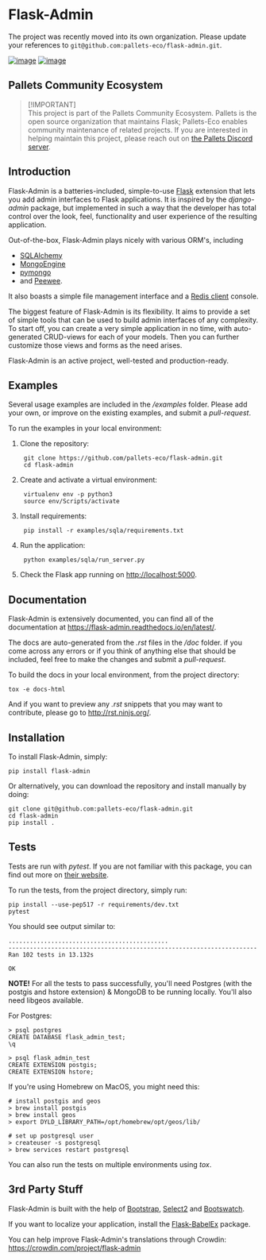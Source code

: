 # Flask-Admin

The project was recently moved into its own organization. Please update
your references to `git@github.com:pallets-eco/flask-admin.git`.

[![image](https://d322cqt584bo4o.cloudfront.net/flask-admin/localized.svg)](https://crowdin.com/project/flask-admin) [![image](https://github.com/pallets-eco/flask-admin/actions/workflows/test.yaml/badge.svg)](https://github.com/pallets-eco/flask-admin/actions/workflows/test.yaml)

## Pallets Community Ecosystem

> [!IMPORTANT]\
> This project is part of the Pallets Community Ecosystem. Pallets is the open
> source organization that maintains Flask; Pallets-Eco enables community
> maintenance of related projects. If you are interested in helping maintain
> this project, please reach out on [the Pallets Discord server][discord].

[discord]: https://discord.gg/pallets

## Introduction

Flask-Admin is a batteries-included, simple-to-use
[Flask](http://flask.pocoo.org/) extension that lets you add admin
interfaces to Flask applications. It is inspired by the *django-admin*
package, but implemented in such a way that the developer has total
control over the look, feel, functionality and user experience of the resulting
application.

Out-of-the-box, Flask-Admin plays nicely with various ORM\'s, including

-   [SQLAlchemy](http://www.sqlalchemy.org/)
-   [MongoEngine](http://mongoengine.org/)
-   [pymongo](http://api.mongodb.org/python/current/)
-   and [Peewee](https://github.com/coleifer/peewee).

It also boasts a simple file management interface and a [Redis
client](http://redis.io/) console.

The biggest feature of Flask-Admin is its flexibility. It aims to provide a
set of simple tools that can be used to build admin interfaces of
any complexity. To start off, you can create a very simple
application in no time, with auto-generated CRUD-views for each of your
models. Then you can further customize those views and forms as
the need arises.

Flask-Admin is an active project, well-tested and production-ready.

## Examples

Several usage examples are included in the */examples* folder. Please
add your own, or improve on the existing examples, and submit a
*pull-request*.

To run the examples in your local environment:
1. Clone the repository:

        git clone https://github.com/pallets-eco/flask-admin.git
        cd flask-admin

2. Create and activate a virtual environment:
        
        virtualenv env -p python3
        source env/Scripts/activate

3. Install requirements:

        pip install -r examples/sqla/requirements.txt

4. Run the application:

        python examples/sqla/run_server.py

5. Check the Flask app running on <http://localhost:5000>.

## Documentation

Flask-Admin is extensively documented, you can find all of the
documentation at <https://flask-admin.readthedocs.io/en/latest/>.

The docs are auto-generated from the *.rst* files in the */doc* folder.
if you come across any errors or if you think of anything else that
should be included, feel free to make the changes and submit a *pull-request*.

To build the docs in your local environment, from the project directory:

    tox -e docs-html

And if you want to preview any *.rst* snippets that you may want to
contribute, please go to <http://rst.ninjs.org/>.

## Installation

To install Flask-Admin, simply:

    pip install flask-admin

Or alternatively, you can download the repository and install manually
by doing:

    git clone git@github.com:pallets-eco/flask-admin.git
    cd flask-admin
    pip install .

## Tests

Tests are run with *pytest*. If you are not familiar with this package, you can find out more on [their website](https://pytest.org/).

To run the tests, from the project directory, simply run:

    pip install --use-pep517 -r requirements/dev.txt
    pytest

You should see output similar to:

    .............................................
    ----------------------------------------------------------------------
    Ran 102 tests in 13.132s

    OK

**NOTE!** For all the tests to pass successfully, you\'ll need Postgres (with
the postgis and hstore extension) & MongoDB to be running locally. You'll
also need libgeos available.

For Postgres:

    > psql postgres
    CREATE DATABASE flask_admin_test;
    \q

    > psql flask_admin_test
    CREATE EXTENSION postgis;
    CREATE EXTENSION hstore;

If you\'re using Homebrew on MacOS, you might need this:

    # install postgis and geos
    > brew install postgis
    > brew install geos
    > export DYLD_LIBRARY_PATH=/opt/homebrew/opt/geos/lib/

    # set up postgresql user
    > createuser -s postgresql
    > brew services restart postgresql

You can also run the tests on multiple environments using *tox*.

## 3rd Party Stuff

Flask-Admin is built with the help of
[Bootstrap](http://getbootstrap.com/),
[Select2](https://github.com/ivaynberg/select2) and
[Bootswatch](http://bootswatch.com/).

If you want to localize your application, install the
[Flask-BabelEx](https://pypi.python.org/pypi/Flask-BabelEx) package.

You can help improve Flask-Admin\'s translations through Crowdin:
<https://crowdin.com/project/flask-admin>
